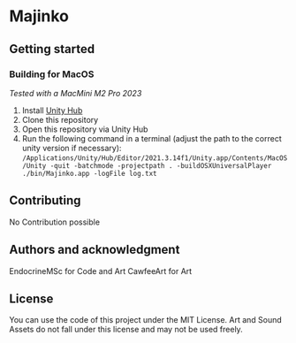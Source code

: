 # Majinko

<Describe me>

## Getting started

<Document how to get things up and running>

### Building for MacOS

*Tested with a MacMini M2 Pro 2023*

1. Install [Unity Hub](https://unity.com/de/unity-hub)
2. Clone this repository
3. Open this repository via Unity Hub
4. Run the following command in a terminal (adjust the path to the correct unity version if necessary):
`/Applications/Unity/Hub/Editor/2021.3.14f1/Unity.app/Contents/MacOS/Unity -quit -batchmode -projectpath . -buildOSXUniversalPlayer ./bin/Majinko.app -logFile log.txt`

## Contributing

No Contribution possible

## Authors and acknowledgment

EndocrineMSc for Code and Art
CawfeeArt for Art

## License

You can use the code of this project under the MIT License.
Art and Sound Assets do not fall under this license and may not be used freely.
